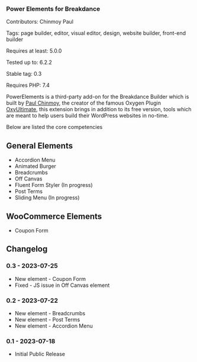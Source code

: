 ### Power Elements for Breakdance

Contributors: Chinmoy Paul

Tags: page builder, editor, visual editor, design, website builder, front-end builder

Requires at least: 5.0.0

Tested up to: 6.2.2

Stable tag: 0.3

Requires PHP: 7.4

PowerElements is a third-party add-on for the Breakdance Builder which is built by [Paul Chinmoy](https://paulchinmoy.com), the creator of the famous Oxygen Plugin [OxyUltimate](https://oxyultimate.com/), this extension brings in addition to its free version, tools which are meant to help users build their WordPress websites in no-time.

Below are listed the core competencies

General Elements
----------------
* Accordion Menu
* Animated Burger
* Breadcrumbs
* Off Canvas
* Fluent Form Styler (In progress)
* Post Terms
* Sliding Menu (In progress)

WooCommerce Elements
--------------------
* Coupon Form

## Changelog

### 0.3 - 2023-07-25
* New element - Coupon Form
* Fixed - JS issue in Off Canvas element

### 0.2 - 2023-07-22
* New element - Breadcrumbs
* New element - Post Terms
* New element - Accordion Menu

### 0.1 - 2023-07-18
* Initial Public Release

